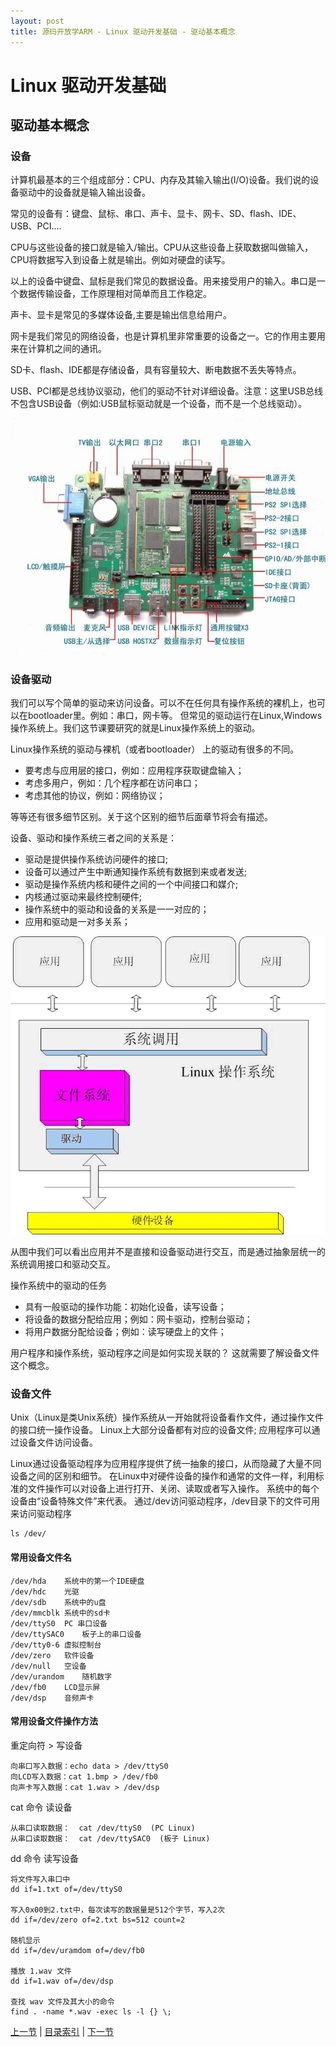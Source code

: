 ```yaml
---
layout: post
title: 源码开放学ARM - Linux 驱动开发基础 - 驱动基本概念
---
```


# Linux 驱动开发基础
## 驱动基本概念

### 设备
计算机最基本的三个组成部分：CPU、内存及其输入输出(I/O)设备。我们说的设备驱动中的设备就是输入输出设备。

常见的设备有：键盘、鼠标、串口、声卡、显卡、网卡、SD、flash、IDE、USB、PCI….

CPU与这些设备的接口就是输入/输出。CPU从这些设备上获取数据叫做输入，CPU将数据写入到设备上就是输出。例如对硬盘的读写。

以上的设备中键盘、鼠标是我们常见的数据设备。用来接受用户的输入。串口是一个数据传输设备，工作原理相对简单而且工作稳定。

声卡、显卡是常见的多媒体设备,主要是输出信息给用户。

网卡是我们常见的网络设备，也是计算机里非常重要的设备之一。它的作用主要用来在计算机之间的通讯。

SD卡、flash、IDE都是存储设备，具有容量较大、断电数据不丢失等特点。

USB、PCI都是总线协议驱动，他们的驱动不针对详细设备。注意：这里USB总线不包含USB设备（例如:USB鼠标驱动就是一个设备，而不是一个总线驱动）。

![MC2410E开发板1](../figures/LASO-chp101-1-1-mc2410.jpg)


### 设备驱动
我们可以写个简单的驱动来访问设备。可以不在任何具有操作系统的裸机上，也可以在bootloader里。例如：串口，网卡等。
但常见的驱动运行在Linux,Windows操作系统上。我们这节课要研究的就是Linux操作系统上的驱动。

Linux操作系统的驱动与裸机（或者bootloader） 上的驱动有很多的不同。

* 要考虑与应用层的接口，例如：应用程序获取键盘输入；  
* 考虑多用户，例如：几个程序都在访问串口；  
* 考虑其他的协议，例如：网络协议；  

等等还有很多细节区别。关于这个区别的细节后面章节将会有描述。


设备、驱动和操作系统三者之间的关系是：

* 驱动是提供操作系统访问硬件的接口;  
* 设备可以通过产生中断通知操作系统有数据到来或者发送;  
* 驱动是操作系统内核和硬件之间的一个中间接口和媒介;  
* 内核通过驱动来最终控制硬件;  
* 操作系统中的驱动和设备的关系是一一对应的；  
* 应用和驱动是一对多关系；  
	
![Linux设备驱动层次结构](../figures/LASO-chp101-1-1-lddframe.jpg)
	
从图中我们可以看出应用并不是直接和设备驱动进行交互，而是通过抽象层统一的系统调用接口和驱动交互。

操作系统中的驱动的任务 

* 具有一般驱动的操作功能：初始化设备，读写设备；  
* 将设备的数据分配给应用；例如：网卡驱动，控制台驱动；  
* 将用户数据分配给设备；例如：读写硬盘上的文件；  

用户程序和操作系统，驱动程序之间是如何实现关联的？ 这就需要了解设备文件这个概念。
	
### 设备文件
Unix（Linux是类Unix系统）操作系统从一开始就将设备看作文件，通过操作文件的接口统一操作设备。
Linux上大部分设备都有对应的设备文件; 应用程序可以通过设备文件访问设备。

Linux通过设备驱动程序为应用程序提供了统一抽象的接口，从而隐藏了大量不同设备之间的区别和细节。
在Linux中对硬件设备的操作和通常的文件一样，利用标准的文件操作可以对设备上进行打开、关闭、读取或者写入操作。
系统中的每个设备由“设备特殊文件”来代表。
通过/dev访问驱动程序，/dev目录下的文件可用来访问驱动程序

	ls /dev/

#### 常用设备文件名
	
	/dev/hda	系统中的第一个IDE硬盘
	/dev/hdc	光驱
	/dev/sdb	系统中的u盘
	/dev/mmcblk	系统中的sd卡
	/dev/ttyS0	PC 串口设备
	/dev/ttySAC0	板子上的串口设备
	/dev/tty0-6	虚拟控制台
	/dev/zero 	软件设备
	/dev/null 	空设备
	/dev/urandom	随机数字
	/dev/fb0 	LCD显示屏
	/dev/dsp 	音频声卡
	
#### 常用设备文件操作方法
重定向符 > 写设备

	向串口写入数据：echo data > /dev/ttyS0  
	向LCD写入数据：cat 1.bmp > /dev/fb0  
	向声卡写入数据：cat 1.wav > /dev/dsp  

cat 命令 读设备

	从串口读取数据：  cat /dev/ttyS0  (PC Linux)
	从串口读取数据：  cat /dev/ttySAC0  (板子 Linux)  

dd 命令 读写设备

	将文件写入串口中  
	dd if=1.txt of=/dev/ttyS0  
	
	写入0x00到2.txt中，每次读写的数据量是512个字节，写入2次  
	dd if=/dev/zero	of=2.txt bs=512 count=2  

	随机显示  
	dd if=/dev/uramdom of=/dev/fb0  

	播放 1.wav 文件
	dd if=1.wav of=/dev/dsp

	查找 wav 文件及其大小的命令  
	find . -name *.wav -exec ls -l {} \;   

	
[上一节](chp0-1.html)  |  [目录索引](../index.html)  |  [下一节](chp101-2.html)
